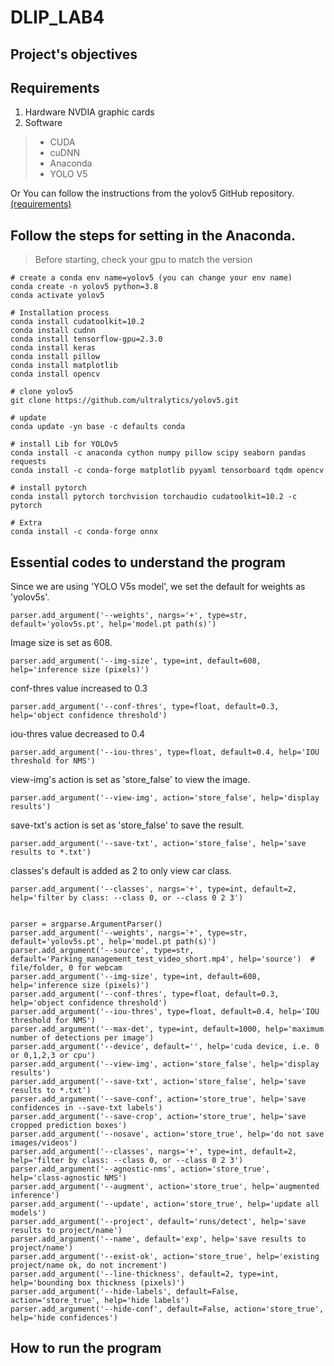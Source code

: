 # DLIP_LAB4

## Project's objectives

## Requirements
1. Hardware
NVDIA graphic cards
2. Software
> * CUDA
> * cuDNN
> * Anaconda
> * YOLO V5


    

Or You can follow the instructions from the yolov5 GitHub repository. [(requirements)](https://github.com/ultralytics/yolov5/blob/master/requirements.txt)


## Follow the steps for setting in the Anaconda. 
> Before starting, check your gpu to match the version

    # create a conda env name=yolov5 (you can change your env name)
    conda create -n yolov5 python=3.8
    conda activate yolov5
    
    # Installation process
    conda install cudatoolkit=10.2
    conda install cudnn
    conda install tensorflow-gpu=2.3.0
    conda install keras
    conda install pillow
    conda install matplotlib
    conda install opencv
    
    # clone yolov5
    git clone https://github.com/ultralytics/yolov5.git
    
    # update
    conda update -yn base -c defaults conda
    
    # install Lib for YOLOv5
    conda install -c anaconda cython numpy pillow scipy seaborn pandas requests
    conda install -c conda-forge matplotlib pyyaml tensorboard tqdm opencv 

    # install pytorch
    conda install pytorch torchvision torchaudio cudatoolkit=10.2 -c pytorch
    
    # Extra
    conda install -c conda-forge onnx
    
    
## Essential codes to understand the program


Since we are using 'YOLO V5s model', we set the default for weights as 'yolov5s'.

    parser.add_argument('--weights', nargs='+', type=str, default='yolov5s.pt', help='model.pt path(s)')

Image size is set as 608.

    parser.add_argument('--img-size', type=int, default=608, help='inference size (pixels)')

conf-thres value increased to 0.3

    parser.add_argument('--conf-thres', type=float, default=0.3, help='object confidence threshold')

iou-thres value decreased to 0.4

    parser.add_argument('--iou-thres', type=float, default=0.4, help='IOU threshold for NMS')

view-img's action is set as 'store_false' to view the image. 
    
    parser.add_argument('--view-img', action='store_false', help='display results')
    
save-txt's action is set as 'store_false' to save the result.
    
    parser.add_argument('--save-txt', action='store_false', help='save results to *.txt')

classes's default is added as 2 to only view car class.

    parser.add_argument('--classes', nargs='+', type=int, default=2, help='filter by class: --class 0, or --class 0 2 3')


    parser = argparse.ArgumentParser()
    parser.add_argument('--weights', nargs='+', type=str, default='yolov5s.pt', help='model.pt path(s)')
    parser.add_argument('--source', type=str, default='Parking_management_test_video_short.mp4', help='source')  # file/folder, 0 for webcam
    parser.add_argument('--img-size', type=int, default=608, help='inference size (pixels)')
    parser.add_argument('--conf-thres', type=float, default=0.3, help='object confidence threshold')
    parser.add_argument('--iou-thres', type=float, default=0.4, help='IOU threshold for NMS')
    parser.add_argument('--max-det', type=int, default=1000, help='maximum number of detections per image')
    parser.add_argument('--device', default='', help='cuda device, i.e. 0 or 0,1,2,3 or cpu')
    parser.add_argument('--view-img', action='store_false', help='display results')
    parser.add_argument('--save-txt', action='store_false', help='save results to *.txt')
    parser.add_argument('--save-conf', action='store_true', help='save confidences in --save-txt labels')
    parser.add_argument('--save-crop', action='store_true', help='save cropped prediction boxes')
    parser.add_argument('--nosave', action='store_true', help='do not save images/videos')
    parser.add_argument('--classes', nargs='+', type=int, default=2, help='filter by class: --class 0, or --class 0 2 3')
    parser.add_argument('--agnostic-nms', action='store_true', help='class-agnostic NMS')
    parser.add_argument('--augment', action='store_true', help='augmented inference')
    parser.add_argument('--update', action='store_true', help='update all models')
    parser.add_argument('--project', default='runs/detect', help='save results to project/name')
    parser.add_argument('--name', default='exp', help='save results to project/name')
    parser.add_argument('--exist-ok', action='store_true', help='existing project/name ok, do not increment')
    parser.add_argument('--line-thickness', default=2, type=int, help='bounding box thickness (pixels)')
    parser.add_argument('--hide-labels', default=False, action='store_true', help='hide labels')
    parser.add_argument('--hide-conf', default=False, action='store_true', help='hide confidences')


## How to run the program
